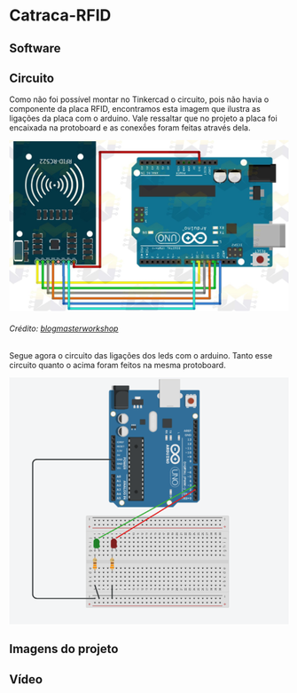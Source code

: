 # Catraca-RFID

## Software

## Circuito
Como não foi possível montar no Tinkercad o circuito, pois não havia o componente da placa RFID, encontramos esta imagem que ilustra as ligações da placa com o arduino. Vale ressaltar que no projeto a placa foi encaixada na protoboard e as conexṍes foram feitas através dela.

  
![Circuito do Arduino com a placa RFID](https://github.com/Augusto-Ildefonso/Catraca-RFID/blob/72c2508d2b34d03063236a011ec34842c37524b2/circuito_rfid.jpg)
###### Crédito: [blogmasterworkshop](https://blogmasterwalkershop.com.br/wp-content/uploads/2018/06/img01_como_usar_com_arduino_-_kit_rfid_mfrc522_uno_mega_2560_nano_controle_acesso_automacao_residencial.jpg)

Segue agora o circuito das ligações dos leds com o arduino. Tanto esse circuito quanto o acima foram feitos na mesma protoboard.

![Circuito do Arduino com os leds](https://github.com/Augusto-Ildefonso/Catraca-RFID/blob/c24472b30529c9aab2e894c9be5a93c008bae57f/circuito_led.png)

## Imagens do projeto

## Vídeo
